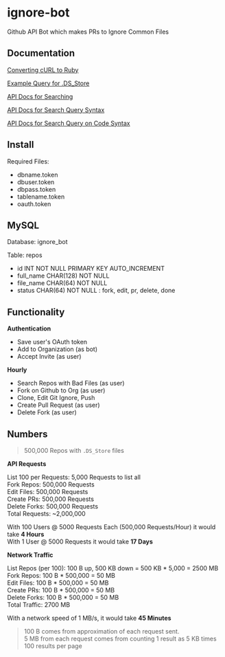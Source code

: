 # ignore-bot
Github API Bot which makes PRs to Ignore Common Files

## Documentation

[Converting cURL to Ruby](https://jhawthorn.github.io/curl-to-ruby/)

[Example Query for .DS_Store](https://github.com/search?utf8=%E2%9C%93&q=filename%3A.DS_Store+path%3A%2F&type=Code)

[API Docs for Searching](https://developer.github.com/v3/search/#search-code)

[API Docs for Search Query Syntax](https://help.github.com/articles/search-syntax/)

[API Docs for Search Query on Code Syntax](https://help.github.com/articles/searching-code/)

## Install

Required Files:
- dbname.token
- dbuser.token
- dbpass.token
- tablename.token
- oauth.token

## MySQL

Database: ignore_bot

Table: repos
- id INT NOT NULL PRIMARY KEY AUTO_INCREMENT
- full_name CHAR(128) NOT NULL
- file_name CHAR(64)  NOT NULL
- status    CHAR(64)  NOT NULL : fork, edit, pr, delete, done

## Functionality

**Authentication**
- Save user's OAuth token 
- Add to Organization (as bot)
- Accept Invite (as user)

**Hourly**
- Search Repos with Bad Files (as user)
- Fork on Github to Org (as user) 
- Clone, Edit Git Ignore, Push
- Create Pull Request (as user)
- Delete Fork (as user)

## Numbers

> 500,000 Repos with `.DS_Store` files

**API Requests**

List 100 per Requests: 5,000 Requests to list all  
Fork Repos: 500,000 Requests  
Edit Files: 500,000 Requests  
Create PRs: 500,000 Requests  
Delete Forks: 500,000 Requests  
Total Requests: ~2,000,000

With 100 Users @ 5000 Requests Each (500,000 Requests/Hour) it would take **4 Hours**  
With 1 User @ 5000 Requests it would take **17 Days**

**Network Traffic**

List Repos (per 100): 100 B up, 500 KB down = 500 KB * 5,000 = 2500 MB  
Fork Repos: 100 B * 500,000 = 50 MB  
Edit Files: 100 B * 500,000 = 50 MB  
Create PRs: 100 B * 500,000 = 50 MB  
Delete Forks: 100 B * 500,000 = 50 MB  
Total Traffic: 2700 MB

With a network speed of 1 MB/s, it would take **45 Minutes**

> 100 B comes from approximation of each request sent.  
> 5 MB from each request comes from counting 1 result as 5 KB times 100 results per page
